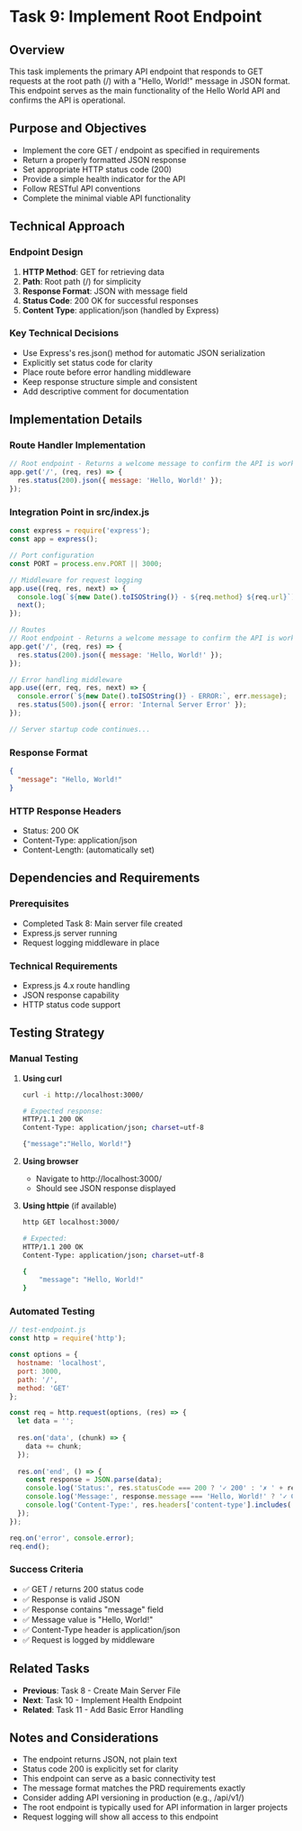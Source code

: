 # Task 9: Implement Root Endpoint

## Overview
This task implements the primary API endpoint that responds to GET requests at the root path (/) with a "Hello, World!" message in JSON format. This endpoint serves as the main functionality of the Hello World API and confirms the API is operational.

## Purpose and Objectives
- Implement the core GET / endpoint as specified in requirements
- Return a properly formatted JSON response
- Set appropriate HTTP status code (200)
- Provide a simple health indicator for the API
- Follow RESTful API conventions
- Complete the minimal viable API functionality

## Technical Approach

### Endpoint Design
1. **HTTP Method**: GET for retrieving data
2. **Path**: Root path (/) for simplicity
3. **Response Format**: JSON with message field
4. **Status Code**: 200 OK for successful responses
5. **Content Type**: application/json (handled by Express)

### Key Technical Decisions
- Use Express's res.json() method for automatic JSON serialization
- Explicitly set status code for clarity
- Place route before error handling middleware
- Keep response structure simple and consistent
- Add descriptive comment for documentation

## Implementation Details

### Route Handler Implementation
```javascript
// Root endpoint - Returns a welcome message to confirm the API is working
app.get('/', (req, res) => {
  res.status(200).json({ message: 'Hello, World!' });
});
```

### Integration Point in src/index.js
```javascript
const express = require('express');
const app = express();

// Port configuration
const PORT = process.env.PORT || 3000;

// Middleware for request logging
app.use((req, res, next) => {
  console.log(`${new Date().toISOString()} - ${req.method} ${req.url}`);
  next();
});

// Routes
// Root endpoint - Returns a welcome message to confirm the API is working
app.get('/', (req, res) => {
  res.status(200).json({ message: 'Hello, World!' });
});

// Error handling middleware
app.use((err, req, res, next) => {
  console.error(`${new Date().toISOString()} - ERROR:`, err.message);
  res.status(500).json({ error: 'Internal Server Error' });
});

// Server startup code continues...
```

### Response Format
```json
{
  "message": "Hello, World!"
}
```

### HTTP Response Headers
- Status: 200 OK
- Content-Type: application/json
- Content-Length: (automatically set)

## Dependencies and Requirements

### Prerequisites
- Completed Task 8: Main server file created
- Express.js server running
- Request logging middleware in place

### Technical Requirements
- Express.js 4.x route handling
- JSON response capability
- HTTP status code support

## Testing Strategy

### Manual Testing

1. **Using curl**
   ```bash
   curl -i http://localhost:3000/
   
   # Expected response:
   HTTP/1.1 200 OK
   Content-Type: application/json; charset=utf-8
   
   {"message":"Hello, World!"}
   ```

2. **Using browser**
   - Navigate to http://localhost:3000/
   - Should see JSON response displayed

3. **Using httpie** (if available)
   ```bash
   http GET localhost:3000/
   
   # Expected:
   HTTP/1.1 200 OK
   Content-Type: application/json; charset=utf-8
   
   {
       "message": "Hello, World!"
   }
   ```

### Automated Testing
```javascript
// test-endpoint.js
const http = require('http');

const options = {
  hostname: 'localhost',
  port: 3000,
  path: '/',
  method: 'GET'
};

const req = http.request(options, (res) => {
  let data = '';
  
  res.on('data', (chunk) => {
    data += chunk;
  });
  
  res.on('end', () => {
    const response = JSON.parse(data);
    console.log('Status:', res.statusCode === 200 ? '✓ 200' : '✗ ' + res.statusCode);
    console.log('Message:', response.message === 'Hello, World!' ? '✓ Correct' : '✗ Incorrect');
    console.log('Content-Type:', res.headers['content-type'].includes('application/json') ? '✓ JSON' : '✗ Not JSON');
  });
});

req.on('error', console.error);
req.end();
```

### Success Criteria
- ✅ GET / returns 200 status code
- ✅ Response is valid JSON
- ✅ Response contains "message" field
- ✅ Message value is "Hello, World!"
- ✅ Content-Type header is application/json
- ✅ Request is logged by middleware

## Related Tasks
- **Previous**: Task 8 - Create Main Server File
- **Next**: Task 10 - Implement Health Endpoint
- **Related**: Task 11 - Add Basic Error Handling

## Notes and Considerations
- The endpoint returns JSON, not plain text
- Status code 200 is explicitly set for clarity
- This endpoint can serve as a basic connectivity test
- The message format matches the PRD requirements exactly
- Consider adding API versioning in production (e.g., /api/v1/)
- The root endpoint is typically used for API information in larger projects
- Request logging will show all access to this endpoint